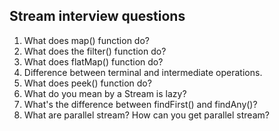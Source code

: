 ## Stream interview questions

1. What does map() function do?
2. What does the filter() function do?
3. What does flatMap() function do?
4. Difference between terminal and intermediate operations.
5. What does peek() function do?
6. What do you mean by a Stream is lazy?
7. What's the difference between findFirst() and findAny()?
8. What are parallel stream? How can you get parallel stream?
